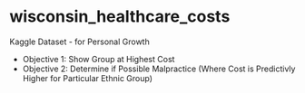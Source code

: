 # wisconsin_healthcare_costs
Kaggle Dataset - for Personal Growth
  * Objective 1: Show Group at Highest Cost
  * Objective 2: Determine if Possible Malpractice (Where Cost is Predictivly Higher for Particular Ethnic Group)
